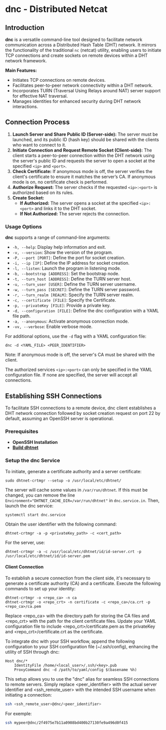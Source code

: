 # dnc - Distributed Netcat

## Introduction

**dnc** is a versatile command-line tool designed to facilitate network communication across a Distributed Hash Table (DHT) network. It mirrors the functionality of the traditional `nc` (netcat) utility, enabling users to initiate TCP connections and create sockets on remote devices within a DHT network framework.

**Main Features:**
- Initiates TCP connections on remote devices.
- Facilitates peer-to-peer network connectivity within a DHT network.
- Incorporates TURN (Traversal Using Relays around NAT) server support for effective NAT traversal.
- Manages identities for enhanced security during DHT network interactions.

## Connection Process

1. **Launch Server and Share Public ID (Server-side):** The server must be launched, and its public ID (hash key) should be shared with the clients who want to connect to it.
2. **Initiate Connection and Request Remote Socket (Client-side):** The client starts a peer-to-peer connection within the DHT network using the server's public ID and requests the server to open a socket at the specified `<ip>` and `<port>`.
3. **Check Certificate:** If anonymous mode is off, the server verifies the client's certificate to ensure it matches the server’s CA. If anonymous mode is on, no certificate check is performed.
4. **Authorize Request:** The server checks if the requested `<ip>:<port>` is authorized based on its rules.
5. **Create Socket:**
    - **If Authorized:** The server opens a socket at the specified `<ip>:<port>` and links it to the DHT socket.
    - **If Not Authorized:** The server rejects the connection.

### Usage Options

**dnc** supports a range of command-line arguments:

- `-h, --help`: Display help information and exit.
- `-v, --version`: Show the version of the program.
- `-P, --port [PORT]`: Define the port for socket creation.
- `-i, --ip [IP]`: Define the IP address for socket creation.
- `-l, --listen`: Launch the program in listening mode.
- `-b, --bootstrap [ADDRESS]`: Set the bootstrap node.
- `-t, --turn_host [ADDRESS]`: Define the TURN server host.
- `-u, --turn_user [USER]`: Define the TURN server username.
- `-w, --turn_pass [SECRET]`: Define the TURN server password.
- `-r, --turn_realm [REALM]`: Specify the TURN server realm.
- `-c, --certificate [FILE]`: Specify the Certificate.
- `-p, --privateKey [FILE]`: Provide a private key.
- `-d, --configuration [FILE]`: Define the dnc configuration with a YAML file path.
- `-a, --anonymous`: Activate anonymous connection mode.
- `-vv, --verbose`: Enable verbose mode.

For additional options, use the `-d` flag with a YAML configuration file:
```shell
dnc -d <YAML_FILE> <PEER_IDENTIFIER>
```
Note: If anonymous mode is off, the server's CA must be shared with the client.

The authorized services `<ip>:<port>` can only be specified in the YAML configuration file. If none are specified, the server will accept all connections.

## Establishing SSH Connections
To facilitate SSH connections to a remote device, dnc client establishes a DHT network connection followed by socket creation request on port 22 by default, assuming an OpenSSH server is operational.

### Prerequisites
- **OpenSSH Installation**
- **[Build dhtnet](../../BUILD.md)**

### Setup the dnc Service
To initiate, generate a certificate authority and a server certificate:

```shell
sudo dhtnet-crtmgr --setup -o /usr/local/etc/dhtnet/
```
The server will cache some values in `/var/run/dhtnet`. If this must be changed,
you can remove the line `Environment="DHTNET_CACHE_DIR=/var/run/dhtnet"` in `dnc.service.in`.
Then, launch the dnc service:
```shell
systemctl start dnc.service
```
Obtain the user identifier with the following command:
```shell
dhtnet-crtmgr -a -p <privateKey_path> -c <cert_path>
```
For the server, use:
```shell
dhtnet-crtmgr -a -c /usr/local/etc/dhtnet/id/id-server.crt -p /usr/local/etc/dhtnet/id/id-server.pem
```

#### Client Connection
To establish a secure connection from the client side, it's necessary to generate a certificate authority (CA) and a certificate. Execute the following commands to set up your identity:

```shell
dhtnet-crtmgr -o <repo_ca> -n ca
dhtnet-crtmgr -o <repo_crt> -n certificate -c <repo_ca>/ca.crt -p <repo_ca>/ca.pem
```
Replace <repo_ca> with the directory path for storing the CA files and <repo_crt> with the path for the client certificate files. Update your YAML configuration file to include <repo_crt>/certificate.pem as the privateKey and <repo_crt>/certificate.crt as the certificate.

To integrate dnc with your SSH workflow, append the following configuration to your SSH configuration file (~/.ssh/config), enhancing the utility of SSH through dnc:

```ssh
Host dnc/*
    IdentityFile /home/<local_user>/.ssh/<key>.pub
    ProxyCommand dnc -d /path/to/yaml/config $(basename %h)
```

This setup allows you to use the "dnc" alias for seamless SSH connections to remote servers. Simply replace <peer_identifier> with the actual server identifier and <ssh_remote_user> with the intended SSH username when initiating a connection:
```sh
ssh <ssh_remote_user>@dnc/<peer_identifier>
```
For exemple:
```sh
ssh mypeer@dnc/2f4975e7b11a0908bd400b27130fe9a496d0f415
```
